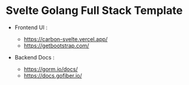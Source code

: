 # Svelte Golang Full Stack Template

- Frontend UI :
	- https://carbon-svelte.vercel.app/
	- https://getbootstrap.com/

- Backend Docs :
  - https://gorm.io/docs/
  - https://docs.gofiber.io/